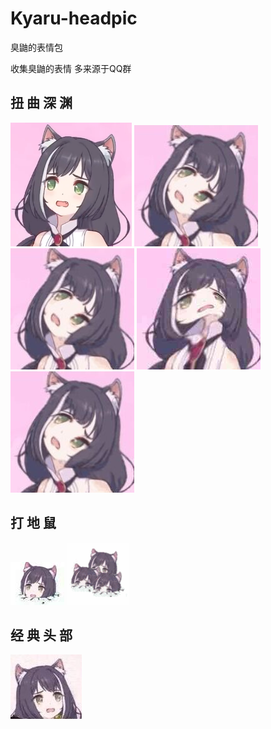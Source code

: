 # Kyaru-headpic
臭鼬的表情包

收集臭鼬的表情
多来源于QQ群

## 扭 曲 深 渊

![](img/niuqu-0.jpeg)
![](img/niuqu-1.jpeg)
![](img/niuqu-2.jpeg)
![](img/niuqu-3.jpeg)
![](img/niuqu-4.jpeg)

## 打 地 鼠
![](/img/dishu-1.jpeg)
![](/img/dishu-2.gif)

## 经 典 头 部
![](/img/head-1.jpeg)
